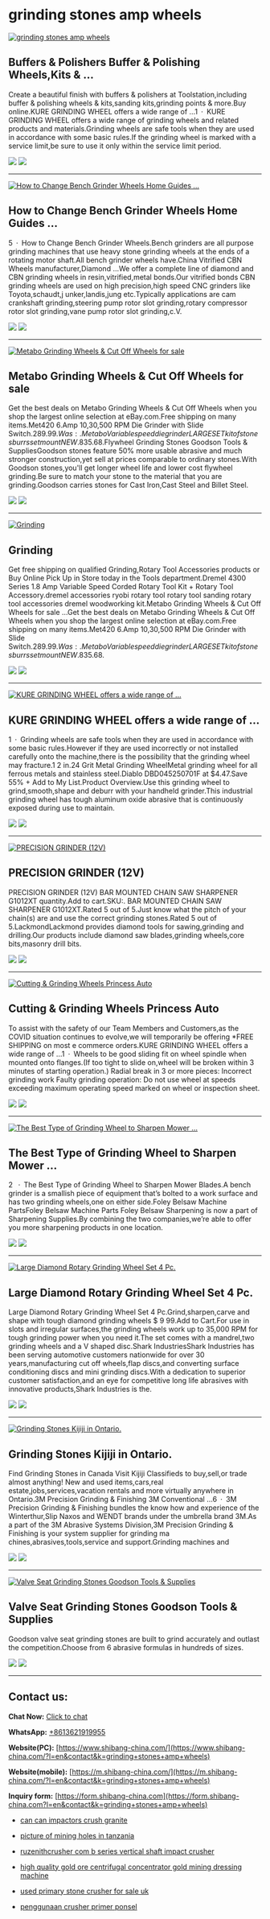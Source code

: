 # grinding stones amp wheels

<a href="https://swt.shibang-china.com/?l=en&img&k=grinding+stones+amp+wheels" target="_blank">![grinding stones amp wheels](http://static.shibang-china.com/all-800x300/351.jpg)</a>

## Buffers &amp; Polishers Buffer &amp; Polishing Wheels,Kits &amp; …
Create a beautiful finish with buffers &amp; polishers at Toolstation,including buffer &amp; polishing wheels &amp; kits,sanding kits,grinding points &amp; more.Buy online.KURE GRINDING WHEEL offers a wide range of …1&ensp;&#0183;&ensp;KURE GRINDING WHEEL offers a wide range of grinding wheels and related products and materials.Grinding wheels are safe tools when they are used in accordance with some basic rules.If the grinding wheel is marked with a service limit,be sure to use it only within the service limit period.


<a href="https://whatsapp.shibangsoft.com/WhatsApp.php" target="_blank" title="WhatsApp">![](http://static.shibang-china.com/icon/whatsapp.png)</a> <a href="https://swt.shibang-china.com/?l=en&icon&k=grinding+stones+amp+wheels" target="_blank">![](http://static.shibang-china.com/icon/chat-en.png)</a>

---

<a href="https://swt.shibang-china.com/?l=en&img&k=grinding+stones+amp+wheels" target="_blank">![How to Change Bench Grinder Wheels Home Guides …](http://static.shibang-china.com/all-800x300/727.jpg)</a>

## How to Change Bench Grinder Wheels Home Guides …
5&ensp;&#0183;&ensp;How to Change Bench Grinder Wheels.Bench grinders are all purpose grinding machines that use heavy stone grinding wheels at the ends of a rotating motor shaft.All bench grinder wheels have.China Vitrified CBN Wheels manufacturer,Diamond …We offer a complete line of diamond and CBN grinding wheels in resin,vitrified,metal bonds.Our vitrified bonds CBN grinding wheels are used on high precision,high speed CNC grinders like Toyota,schaudt,j unker,landis,jung etc.Typically applications are cam crankshaft grinding,steering pump rotor slot grinding,rotary compressor rotor slot grinding,vane pump rotor slot grinding,c.V.


<a href="https://whatsapp.shibangsoft.com/WhatsApp.php" target="_blank" title="WhatsApp">![](http://static.shibang-china.com/icon/whatsapp.png)</a> <a href="https://swt.shibang-china.com/?l=en&icon&k=grinding+stones+amp+wheels" target="_blank">![](http://static.shibang-china.com/icon/chat-en.png)</a>

---

<a href="https://swt.shibang-china.com/?l=en&img&k=grinding+stones+amp+wheels" target="_blank">![Metabo Grinding Wheels &amp; Cut Off Wheels for sale](http://static.shibang-china.com/all-800x300/1523.jpg)</a>

## Metabo Grinding Wheels &amp; Cut Off Wheels for sale
Get the best deals on Metabo Grinding Wheels &amp; Cut Off Wheels when you shop the largest online selection at eBay.com.Free shipping on many items.Met420 6.Amp 10,30,500 RPM Die Grinder with Slide Switch.$289.99.Was:.Metabo Variable speed die grinder LARGE SET kit of stones burrs set mount NEW.$835.68.Flywheel Grinding Stones Goodson Tools &amp; SuppliesGoodson stones feature 50% more usable abrasive and much stronger construction,yet sell at prices comparable to ordinary stones.With Goodson stones,you'll get longer wheel life and lower cost flywheel grinding.Be sure to match your stone to the material that you are grinding.Goodson carries stones for Cast Iron,Cast Steel and Billet Steel.


<a href="https://whatsapp.shibangsoft.com/WhatsApp.php" target="_blank" title="WhatsApp">![](http://static.shibang-china.com/icon/whatsapp.png)</a> <a href="https://swt.shibang-china.com/?l=en&icon&k=grinding+stones+amp+wheels" target="_blank">![](http://static.shibang-china.com/icon/chat-en.png)</a>

---

<a href="https://swt.shibang-china.com/?l=en&img&k=grinding+stones+amp+wheels" target="_blank">![Grinding](http://static.shibang-china.com/all-800x300/203.jpg)</a>

## Grinding
Get free shipping on qualified Grinding,Rotary Tool Accessories products or Buy Online Pick Up in Store today in the Tools department.Dremel 4300 Series 1.8 Amp Variable Speed Corded Rotary Tool Kit + Rotary Tool Accessory.dremel accessories ryobi rotary tool rotary tool sanding rotary tool accessories dremel woodworking kit.Metabo Grinding Wheels &amp; Cut Off Wheels for sale …Get the best deals on Metabo Grinding Wheels &amp; Cut Off Wheels when you shop the largest online selection at eBay.com.Free shipping on many items.Met420 6.Amp 10,30,500 RPM Die Grinder with Slide Switch.$289.99.Was:.Metabo Variable speed die grinder LARGE SET kit of stones burrs set mount NEW.$835.68.


<a href="https://whatsapp.shibangsoft.com/WhatsApp.php" target="_blank" title="WhatsApp">![](http://static.shibang-china.com/icon/whatsapp.png)</a> <a href="https://swt.shibang-china.com/?l=en&icon&k=grinding+stones+amp+wheels" target="_blank">![](http://static.shibang-china.com/icon/chat-en.png)</a>

---

<a href="https://swt.shibang-china.com/?l=en&img&k=grinding+stones+amp+wheels" target="_blank">![KURE GRINDING WHEEL offers a wide range of …](http://static.shibang-china.com/all-800x300/140.jpg)</a>

## KURE GRINDING WHEEL offers a wide range of …
1&ensp;&#0183;&ensp;Grinding wheels are safe tools when they are used in accordance with some basic rules.However if they are used incorrectly or not installed carefully onto the machine,there is the possibility that the grinding wheel may fracture.1 2 in.24 Grit Metal Grinding WheelMetal grinding wheel for all ferrous metals and stainless steel.Diablo DBD045250701F at $4.47.Save 55% + Add to My List.Product Overview.Use this grinding wheel to grind,smooth,shape and deburr with your handheld grinder.This industrial grinding wheel has tough aluminum oxide abrasive that is continuously exposed during use to maintain.


<a href="https://whatsapp.shibangsoft.com/WhatsApp.php" target="_blank" title="WhatsApp">![](http://static.shibang-china.com/icon/whatsapp.png)</a> <a href="https://swt.shibang-china.com/?l=en&icon&k=grinding+stones+amp+wheels" target="_blank">![](http://static.shibang-china.com/icon/chat-en.png)</a>

---

<a href="https://swt.shibang-china.com/?l=en&img&k=grinding+stones+amp+wheels" target="_blank">![PRECISION GRINDER (12V)](http://static.shibang-china.com/all-800x300/685.jpg)</a>

## PRECISION GRINDER (12V)
PRECISION GRINDER (12V) BAR MOUNTED CHAIN SAW SHARPENER G1012XT quantity.Add to cart.SKU:. BAR MOUNTED CHAIN SAW SHARPENER G1012XT.Rated 5 out of 5.Just know what the pitch of your chain(s) are and use the correct grinding stones.Rated 5 out of 5.LackmondLackmond provides diamond tools for sawing,grinding and drilling.Our products include diamond saw blades,grinding wheels,core bits,masonry drill bits.


<a href="https://whatsapp.shibangsoft.com/WhatsApp.php" target="_blank" title="WhatsApp">![](http://static.shibang-china.com/icon/whatsapp.png)</a> <a href="https://swt.shibang-china.com/?l=en&icon&k=grinding+stones+amp+wheels" target="_blank">![](http://static.shibang-china.com/icon/chat-en.png)</a>

---

<a href="https://swt.shibang-china.com/?l=en&img&k=grinding+stones+amp+wheels" target="_blank">![Cutting &amp; Grinding Wheels Princess Auto](http://static.shibang-china.com/all-800x300/1404.jpg)</a>

## Cutting &amp; Grinding Wheels Princess Auto
To assist with the safety of our Team Members and Customers,as the COVID situation continues to evolve,we will temporarily be offering *FREE SHIPPING on most e commerce orders.KURE GRINDING WHEEL offers a wide range of …1&ensp;&#0183;&ensp;Wheels to be good sliding fit on wheel spindle when mounted onto flanges.(If too tight to slide on,wheel will be broken within 3 minutes of starting operation.) Radial break in 3 or more pieces: Incorrect grinding work Faulty grinding operation: Do not use wheel at speeds exceeding maximum operating speed marked on wheel or inspection sheet.


<a href="https://whatsapp.shibangsoft.com/WhatsApp.php" target="_blank" title="WhatsApp">![](http://static.shibang-china.com/icon/whatsapp.png)</a> <a href="https://swt.shibang-china.com/?l=en&icon&k=grinding+stones+amp+wheels" target="_blank">![](http://static.shibang-china.com/icon/chat-en.png)</a>

---

<a href="https://swt.shibang-china.com/?l=en&img&k=grinding+stones+amp+wheels" target="_blank">![The Best Type of Grinding Wheel to Sharpen Mower …](http://static.shibang-china.com/all-800x300/632.jpg)</a>

## The Best Type of Grinding Wheel to Sharpen Mower …
2 &ensp;&#0183;&ensp;The Best Type of Grinding Wheel to Sharpen Mower Blades.A bench grinder is a smallish piece of equipment that’s bolted to a work surface and has two grinding wheels,one on either side.Foley Belsaw Machine PartsFoley Belsaw Machine Parts Foley Belsaw Sharpening is now a part of Sharpening Supplies.By combining the two companies,we’re able to offer you more sharpening products in one location.


<a href="https://whatsapp.shibangsoft.com/WhatsApp.php" target="_blank" title="WhatsApp">![](http://static.shibang-china.com/icon/whatsapp.png)</a> <a href="https://swt.shibang-china.com/?l=en&icon&k=grinding+stones+amp+wheels" target="_blank">![](http://static.shibang-china.com/icon/chat-en.png)</a>

---

<a href="https://swt.shibang-china.com/?l=en&img&k=grinding+stones+amp+wheels" target="_blank">![Large Diamond Rotary Grinding Wheel Set 4 Pc.](http://static.shibang-china.com/all-800x300/412.jpg)</a>

## Large Diamond Rotary Grinding Wheel Set 4 Pc.
Large Diamond Rotary Grinding Wheel Set 4 Pc.Grind,sharpen,carve and shape with tough diamond grinding wheels $ 9 99.Add to Cart.For use in slots and irregular surfaces,the grinding wheels work up to 35,000 RPM for tough grinding power when you need it.The set comes with a mandrel,two grinding wheels and a V shaped disc.Shark IndustriesShark Industries has been serving automotive customers nationwide for over 30 years,manufacturing cut off wheels,flap discs,and converting surface conditioning discs and mini grinding discs.With a dedication to superior customer satisfaction,and an eye for competitive long life abrasives with innovative products,Shark Industries is the.


<a href="https://whatsapp.shibangsoft.com/WhatsApp.php" target="_blank" title="WhatsApp">![](http://static.shibang-china.com/icon/whatsapp.png)</a> <a href="https://swt.shibang-china.com/?l=en&icon&k=grinding+stones+amp+wheels" target="_blank">![](http://static.shibang-china.com/icon/chat-en.png)</a>

---

<a href="https://swt.shibang-china.com/?l=en&img&k=grinding+stones+amp+wheels" target="_blank">![Grinding Stones Kijiji in Ontario.](http://static.shibang-china.com/all-800x300/1289.jpg)</a>

## Grinding Stones Kijiji in Ontario.
Find Grinding Stones in Canada Visit Kijiji Classifieds to buy,sell,or trade almost anything! New and used items,cars,real estate,jobs,services,vacation rentals and more virtually anywhere in Ontario.3M Precision Grinding &amp; Finishing 3M Conventional …6&ensp;&#0183;&ensp;3M Precision Grinding &amp; Finishing bundles the know how and experience of the Winterthur,Slip Naxos and WENDT brands under the umbrella brand 3M.As a part of the 3M Abrasive Systems Division,3M Precision Grinding &amp; Finishing is your system supplier for grinding ma chines,abrasives,tools,service and support.Grinding machines and


<a href="https://whatsapp.shibangsoft.com/WhatsApp.php" target="_blank" title="WhatsApp">![](http://static.shibang-china.com/icon/whatsapp.png)</a> <a href="https://swt.shibang-china.com/?l=en&icon&k=grinding+stones+amp+wheels" target="_blank">![](http://static.shibang-china.com/icon/chat-en.png)</a>

---

<a href="https://swt.shibang-china.com/?l=en&img&k=grinding+stones+amp+wheels" target="_blank">![Valve Seat Grinding Stones Goodson Tools &amp; Supplies](http://static.shibang-china.com/all-800x300/1272.jpg)</a>

## Valve Seat Grinding Stones Goodson Tools &amp; Supplies
Goodson valve seat grinding stones are built to grind accurately and outlast the competition.Choose from 6 abrasive formulas in hundreds of sizes.

<a href="https://whatsapp.shibangsoft.com/WhatsApp.php" target="_blank" title="WhatsApp">![](http://static.shibang-china.com/icon/whatsapp.png)</a> <a href="https://swt.shibang-china.com/?l=en&icon&k=grinding+stones+amp+wheels" target="_blank">![](http://static.shibang-china.com/icon/chat-en.png)</a>

---
## Contact us:

**Chat Now:** [Click to chat](https://swt.shibang-china.com?l=en&contact&k=grinding+stones+amp+wheels)

**WhatsApp:**  [+8613621919955](https://whatsapp.shibangsoft.com/WhatsApp.php)

**Website(PC):** [https://www.shibang-china.com/](https://www.shibang-china.com/?l=en&contact&k=grinding+stones+amp+wheels)

**Website(mobile):** [https://m.shibang-china.com/](https://m.shibang-china.com/?l=en&contact&k=grinding+stones+amp+wheels)

**Inquiry form:** [https://form.shibang-china.com](https://form.shibang-china.com?l=en&contact&k=grinding+stones+amp+wheels)

* [can can impactors crush granite](../158/can%20can%20impactors%20crush%20granite.md)

* [picture of mining holes in tanzania](../157/picture%20of%20mining%20holes%20in%20tanzania.md)

* [ruzenithcrusher com b series vertical shaft impact crusher](../159/ruzenithcrusher%20com%20b%20series%20vertical%20shaft%20impact%20crusher.md)

* [high quality gold ore centrifugal concentrator gold mining dressing machine](../154/high%20quality%20gold%20ore%20centrifugal%20concentrator%20gold%20mining%20dressing%20machine.md)

* [used primary stone crusher for sale uk](../152/used%20primary%20stone%20crusher%20for%20sale%20uk.md)

* [penggunaan crusher primer ponsel](../160/penggunaan%20crusher%20primer%20ponsel.md)